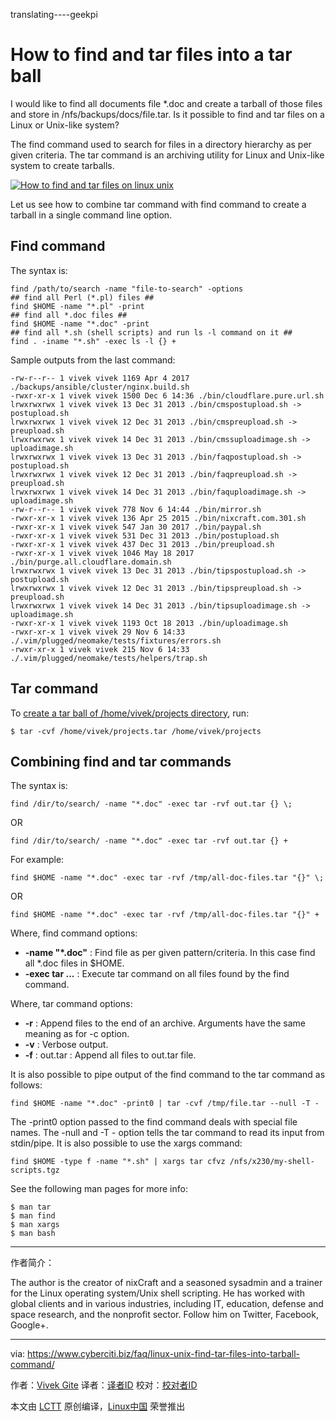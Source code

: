 translating----geekpi

How to find and tar files into a tar ball
======

I would like to find all documents file *.doc and create a tarball of those files and store in /nfs/backups/docs/file.tar. Is it possible to find and tar files on a Linux or Unix-like system?

The find command used to search for files in a directory hierarchy as per given criteria. The tar command is an archiving utility for Linux and Unix-like system to create tarballs.

[![How to find and tar files on linux unix][1]][1]

Let us see how to combine tar command with find command to create a tarball in a single command line option.

## Find command

The syntax is:
```
find /path/to/search -name "file-to-search" -options
## find all Perl (*.pl) files ##
find $HOME -name "*.pl" -print
## find all *.doc files ##
find $HOME -name "*.doc" -print
## find all *.sh (shell scripts) and run ls -l command on it ##
find . -iname "*.sh" -exec ls -l {} +
```
Sample outputs from the last command:
```
-rw-r--r-- 1 vivek vivek 1169 Apr 4 2017 ./backups/ansible/cluster/nginx.build.sh
-rwxr-xr-x 1 vivek vivek 1500 Dec 6 14:36 ./bin/cloudflare.pure.url.sh
lrwxrwxrwx 1 vivek vivek 13 Dec 31 2013 ./bin/cmspostupload.sh -> postupload.sh
lrwxrwxrwx 1 vivek vivek 12 Dec 31 2013 ./bin/cmspreupload.sh -> preupload.sh
lrwxrwxrwx 1 vivek vivek 14 Dec 31 2013 ./bin/cmssuploadimage.sh -> uploadimage.sh
lrwxrwxrwx 1 vivek vivek 13 Dec 31 2013 ./bin/faqpostupload.sh -> postupload.sh
lrwxrwxrwx 1 vivek vivek 12 Dec 31 2013 ./bin/faqpreupload.sh -> preupload.sh
lrwxrwxrwx 1 vivek vivek 14 Dec 31 2013 ./bin/faquploadimage.sh -> uploadimage.sh
-rw-r--r-- 1 vivek vivek 778 Nov 6 14:44 ./bin/mirror.sh
-rwxr-xr-x 1 vivek vivek 136 Apr 25 2015 ./bin/nixcraft.com.301.sh
-rwxr-xr-x 1 vivek vivek 547 Jan 30 2017 ./bin/paypal.sh
-rwxr-xr-x 1 vivek vivek 531 Dec 31 2013 ./bin/postupload.sh
-rwxr-xr-x 1 vivek vivek 437 Dec 31 2013 ./bin/preupload.sh
-rwxr-xr-x 1 vivek vivek 1046 May 18 2017 ./bin/purge.all.cloudflare.domain.sh
lrwxrwxrwx 1 vivek vivek 13 Dec 31 2013 ./bin/tipspostupload.sh -> postupload.sh
lrwxrwxrwx 1 vivek vivek 12 Dec 31 2013 ./bin/tipspreupload.sh -> preupload.sh
lrwxrwxrwx 1 vivek vivek 14 Dec 31 2013 ./bin/tipsuploadimage.sh -> uploadimage.sh
-rwxr-xr-x 1 vivek vivek 1193 Oct 18 2013 ./bin/uploadimage.sh
-rwxr-xr-x 1 vivek vivek 29 Nov 6 14:33 ./.vim/plugged/neomake/tests/fixtures/errors.sh
-rwxr-xr-x 1 vivek vivek 215 Nov 6 14:33 ./.vim/plugged/neomake/tests/helpers/trap.sh
```

## Tar command

To [create a tar ball of /home/vivek/projects directory][2], run:
```
$ tar -cvf /home/vivek/projects.tar /home/vivek/projects
```

## Combining find and tar commands

The syntax is:
```
find /dir/to/search/ -name "*.doc" -exec tar -rvf out.tar {} \;
```
OR
```
find /dir/to/search/ -name "*.doc" -exec tar -rvf out.tar {} +
```
For example:
```
find $HOME -name "*.doc" -exec tar -rvf /tmp/all-doc-files.tar "{}" \;
```
OR
```
find $HOME -name "*.doc" -exec tar -rvf /tmp/all-doc-files.tar "{}" +
```
Where, find command options:

  *  **-name "*.doc"** : Find file as per given pattern/criteria. In this case find all *.doc files in $HOME.
  *  **-exec tar ...** : Execute tar command on all files found by the find command.

Where, tar command options:

  *  **-r** : Append files to the end of an archive. Arguments have the same meaning as for -c option.
  *  **-v** : Verbose output.
  *  **-f** : out.tar : Append all files to out.tar file.



It is also possible to pipe output of the find command to the tar command as follows:
```
find $HOME -name "*.doc" -print0 | tar -cvf /tmp/file.tar --null -T - 
```
The -print0 option passed to the find command deals with special file names. The -null and -T - option tells the tar command to read its input from stdin/pipe. It is also possible to use the xargs command:
```
find $HOME -type f -name "*.sh" | xargs tar cfvz /nfs/x230/my-shell-scripts.tgz
```
See the following man pages for more info:
```
$ man tar
$ man find
$ man xargs
$ man bash
```

------------------------------

作者简介：

The author is the creator of nixCraft and a seasoned sysadmin and a trainer for the Linux operating system/Unix shell scripting. He has worked with global clients and in various industries, including IT, education, defense and space research, and the nonprofit sector. Follow him on Twitter, Facebook, Google+.

--------------------------------------------------------------------------------

via: https://www.cyberciti.biz/faq/linux-unix-find-tar-files-into-tarball-command/

作者：[Vivek Gite][a]
译者：[译者ID](https://github.com/译者ID)
校对：[校对者ID](https://github.com/校对者ID)

本文由 [LCTT](https://github.com/LCTT/TranslateProject) 原创编译，[Linux中国](https://linux.cn/) 荣誉推出

[a]:https://www.cyberciti.biz
[1]:https://www.cyberciti.biz/media/new/faq/2017/12/How-to-find-and-tar-files-on-linux-unix.jpg
[2]:https://www.cyberciti.biz/faq/creating-a-tar-file-linux-command-line/

